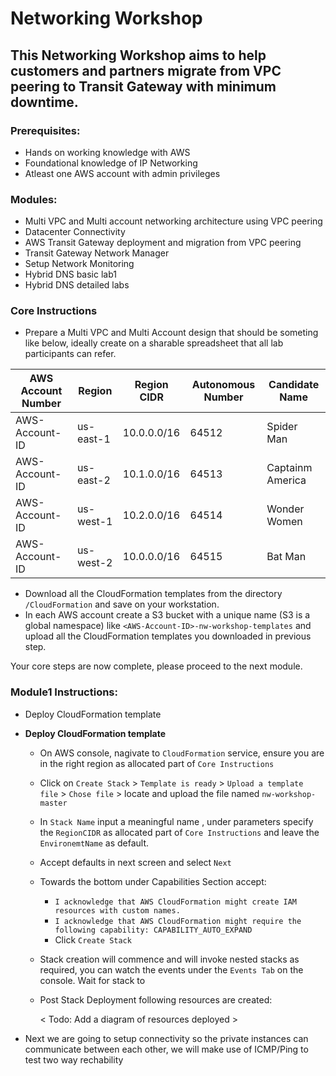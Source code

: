 # Networking Workshop

## This Networking Workshop aims to help customers and partners migrate from VPC peering to Transit Gateway with minimum downtime.

### Prerequisites:
* Hands on working knowledge with AWS
* Foundational knowledge of IP Networking
* Atleast one AWS account with admin privileges

### Modules:
* Multi VPC and Multi account networking architecture using VPC peering
* Datacenter Connectivity
* AWS Transit Gateway deployment and migration from VPC peering 
* Transit Gateway Network Manager
* Setup Network Monitoring
* Hybrid DNS basic lab1
* Hybrid DNS detailed labs
  
### Core Instructions 
 * Prepare a Multi VPC and Multi Account design that should be someting like below, ideally create on a sharable spreadsheet that all lab participants can refer.

AWS Account Number | Region | Region CIDR | Autonomous Number| Candidate Name
-------------------|--------|-------------|------------------|---------------
AWS-Account-ID| us-east-1 |  10.0.0.0/16 | 64512| Spider Man
AWS-Account-ID| us-east-2 |  10.1.0.0/16 | 64513| Captainm America
AWS-Account-ID| us-west-1 |  10.2.0.0/16 | 64514| Wonder Women
AWS-Account-ID| us-west-2 |  10.0.0.0/16 | 64515| Bat Man
 
* Download all the CloudFormation templates from the directory `/CloudFormation` and save on your workstation. 
* In each AWS account create a S3 bucket with a unique name (S3 is a global namespace) like `<AWS-Account-ID>-nw-workshop-templates` and upload all the CloudFormation templates you downloaded in previous step.

Your core steps are now complete, please proceed to the next module.

### Module1 Instructions:  
* Deploy CloudFormation template
* **Deploy CloudFormation template**

    * On AWS console, nagivate to `CloudFormation` service, ensure you are in the right region as allocated part of `Core Instructions`
    * Click on `Create Stack` > `Template is ready` > `Upload a template file` > `Chose file` > locate and upload the file named `nw-workshop-master`
    *  In `Stack Name` input a meaningful name , under parameters specify the `RegionCIDR` as allocated part of `Core Instructions` and leave the `EnvironemtName` as default.
    * Accept defaults in next screen and select `Next`
    * Towards the bottom under Capabilities Section accept:
        * `I acknowledge that AWS CloudFormation might create IAM resources with custom names.` 
        * `I acknowledge that AWS CloudFormation might require the following capability: CAPABILITY_AUTO_EXPAND` 
        *  Click `Create Stack`
    * Stack creation will commence and will invoke nested stacks as required, you can watch the events  under the `Events Tab` on the console. Wait for stack to 
    * Post Stack Deployment following resources are created:

        < Todo: Add a diagram of resources deployed > 
* Next we are going to setup connectivity so the private instances can communicate between each other, we will make use of ICMP/Ping  to test two way rechability

 
